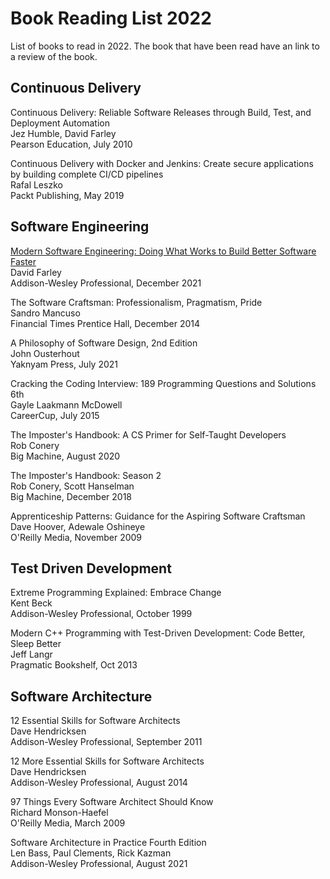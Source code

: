 # Book Reading List 2022

List of books to read in 2022. The book that have been read have an link to a review of the book.

## Continuous Delivery

Continuous Delivery: Reliable Software Releases through Build, Test, and Deployment Automation  
Jez Humble, David Farley  
Pearson Education, July 2010

Continuous Delivery with Docker and Jenkins: Create secure applications by building complete CI/CD pipelines  
Rafal Leszko  
Packt Publishing, May 2019

## Software Engineering

[Modern Software Engineering: Doing What Works to Build Better Software Faster](rewievs/modern-software-engineering-by-david-farley/modern-software-engineering-by-david-farley.md)  
David Farley  
Addison-Wesley Professional, December 2021

The Software Craftsman: Professionalism, Pragmatism, Pride  
Sandro Mancuso  
Financial Times Prentice Hall, December 2014

A Philosophy of Software Design, 2nd Edition  
John Ousterhout  
Yaknyam Press, July 2021

Cracking the Coding Interview: 189 Programming Questions and Solutions 6th  
Gayle Laakmann McDowell  
CareerCup, July 2015

The Imposter's Handbook: A CS Primer for Self-Taught Developers  
Rob Conery  
Big Machine, August 2020

The Imposter's Handbook: Season 2  
Rob Conery, Scott Hanselman  
Big Machine, December 2018

Apprenticeship Patterns: Guidance for the Aspiring Software Craftsman  
Dave Hoover, Adewale Oshineye  
O'Reilly Media, November 2009

## Test Driven Development

Extreme Programming Explained: Embrace Change  
Kent Beck  
Addison-Wesley Professional, October 1999

Modern C++ Programming with Test-Driven Development: Code Better, Sleep Better  
Jeff Langr  
Pragmatic Bookshelf, Oct 2013

## Software Architecture

12 Essential Skills for Software Architects  
Dave Hendricksen  
Addison-Wesley Professional, September 2011

12 More Essential Skills for Software Architects  
Dave Hendricksen  
Addison-Wesley Professional, August 2014  

97 Things Every Software Architect Should Know  
Richard Monson-Haefel  
O'Reilly Media, March 2009  

Software Architecture in Practice Fourth Edition  
Len Bass, Paul Clements, Rick Kazman  
Addison-Wesley Professional, August 2021  
